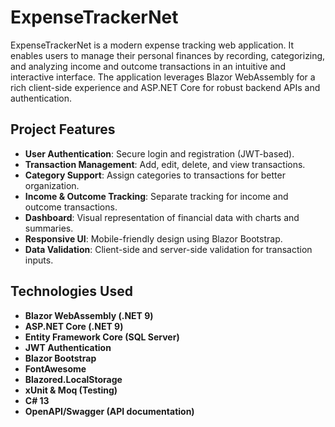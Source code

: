 # ExpenseTrackerNet

ExpenseTrackerNet is a modern expense tracking web application. It enables users to manage their personal finances by recording, categorizing, and analyzing income and outcome transactions in an intuitive and interactive interface. The application leverages Blazor WebAssembly for a rich client-side experience and ASP.NET Core for robust backend APIs and authentication.

## Project Features

- **User Authentication**: Secure login and registration (JWT-based).
- **Transaction Management**: Add, edit, delete, and view transactions.
- **Category Support**: Assign categories to transactions for better organization.
- **Income & Outcome Tracking**: Separate tracking for income and outcome transactions.
- **Dashboard**: Visual representation of financial data with charts and summaries.
- **Responsive UI**: Mobile-friendly design using Blazor Bootstrap.
- **Data Validation**: Client-side and server-side validation for transaction inputs.

## Technologies Used

- **Blazor WebAssembly (.NET 9)**
- **ASP.NET Core (.NET 9)**
- **Entity Framework Core (SQL Server)**
- **JWT Authentication**
- **Blazor Bootstrap**
- **FontAwesome**
- **Blazored.LocalStorage**
- **xUnit & Moq (Testing)**
- **C# 13**
- **OpenAPI/Swagger (API documentation)**